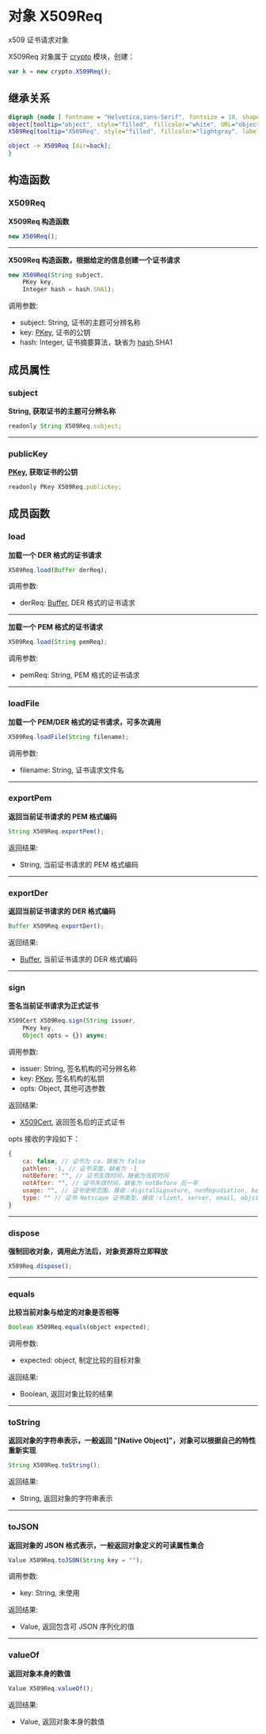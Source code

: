 # 对象 X509Req
x509 证书请求对象

X509Req 对象属于 [crypto](../../module/ifs/crypto.md) 模块，创建：

```JavaScript
var k = new crypto.X509Req();
```

## 继承关系
```dot
digraph {node [ fontname = "Helvetica,sans-Serif", fontsize = 10, shape = "record" ];
object[tooltip="object", style="filled", fillcolor="white", URL="object.md", label="{object|dispose()\lequals()\ltoString()\ltoJSON()\lvalueOf()\l}"];
X509Req[tooltip="X509Req", style="filled", fillcolor="lightgray", label="{X509Req|new X509Req()\l|subject\lpublicKey\l|load()\lloadFile()\lexportPem()\lexportDer()\lsign()\l}"];

object -> X509Req [dir=back];
}
```

## 构造函数
        
### X509Req
**X509Req 构造函数**

```JavaScript
new X509Req();
```

--------------------------
**X509Req 构造函数，根据给定的信息创建一个证书请求**

```JavaScript
new X509Req(String subject,
    PKey key,
    Integer hash = hash.SHA1);
```

调用参数:
* subject: String, 证书的主题可分辨名称
* key: [PKey](PKey.md), 证书的公钥
* hash: Integer, 证书摘要算法，缺省为 [hash](../../module/ifs/hash.md).SHA1

## 成员属性
        
### subject
**String, 获取证书的主题可分辨名称**

```JavaScript
readonly String X509Req.subject;
```

--------------------------
### publicKey
**[PKey](PKey.md), 获取证书的公钥**

```JavaScript
readonly PKey X509Req.publicKey;
```

## 成员函数
        
### load
**加载一个 DER 格式的证书请求**

```JavaScript
X509Req.load(Buffer derReq);
```

调用参数:
* derReq: [Buffer](Buffer.md), DER 格式的证书请求

--------------------------
**加载一个 PEM 格式的证书请求**

```JavaScript
X509Req.load(String pemReq);
```

调用参数:
* pemReq: String, PEM 格式的证书请求

--------------------------
### loadFile
**加载一个 PEM/DER 格式的证书请求，可多次调用**

```JavaScript
X509Req.loadFile(String filename);
```

调用参数:
* filename: String, 证书请求文件名

--------------------------
### exportPem
**返回当前证书请求的 PEM 格式编码**

```JavaScript
String X509Req.exportPem();
```

返回结果:
* String, 当前证书请求的 PEM 格式编码

--------------------------
### exportDer
**返回当前证书请求的 DER 格式编码**

```JavaScript
Buffer X509Req.exportDer();
```

返回结果:
* [Buffer](Buffer.md), 当前证书请求的 DER 格式编码

--------------------------
### sign
**签名当前证书请求为正式证书**

```JavaScript
X509Cert X509Req.sign(String issuer,
    PKey key,
    Object opts = {}) async;
```

调用参数:
* issuer: String, 签名机构的可分辨名称
* key: [PKey](PKey.md), 签名机构的私钥
* opts: Object, 其他可选参数

返回结果:
* [X509Cert](X509Cert.md), 返回签名后的正式证书

opts 接收的字段如下：

```JavaScript
{
    ca: false, // 证书为 ca，缺省为 false
    pathlen: -1, // 证书深度，缺省为 -1
    notBefore: "", // 证书生效时间，缺省为当前时间
    notAfter: "", // 证书失效时间，缺省为 notBefore 后一年
    usage: "", // 证书使用范围，接收：digitalSignature, nonRepudiation, keyEncipherment, dataEncipherment, keyAgreement, keyCertSign, cRLSign
    type: "" // 证书 Netscape 证书类型，接收：client, server, email, objsign, reserved, sslCA, emailCA, objCA
}
```

--------------------------
### dispose
**强制回收对象，调用此方法后，对象资源将立即释放**

```JavaScript
X509Req.dispose();
```

--------------------------
### equals
**比较当前对象与给定的对象是否相等**

```JavaScript
Boolean X509Req.equals(object expected);
```

调用参数:
* expected: object, 制定比较的目标对象

返回结果:
* Boolean, 返回对象比较的结果

--------------------------
### toString
**返回对象的字符串表示，一般返回 "[Native Object]"，对象可以根据自己的特性重新实现**

```JavaScript
String X509Req.toString();
```

返回结果:
* String, 返回对象的字符串表示

--------------------------
### toJSON
**返回对象的 JSON 格式表示，一般返回对象定义的可读属性集合**

```JavaScript
Value X509Req.toJSON(String key = "");
```

调用参数:
* key: String, 未使用

返回结果:
* Value, 返回包含可 JSON 序列化的值

--------------------------
### valueOf
**返回对象本身的数值**

```JavaScript
Value X509Req.valueOf();
```

返回结果:
* Value, 返回对象本身的数值

